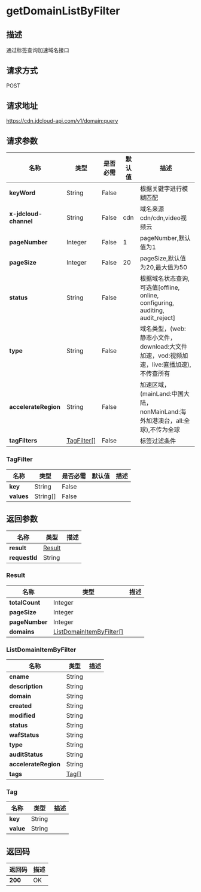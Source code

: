 # getDomainListByFilter


## 描述
通过标签查询加速域名接口

## 请求方式
POST

## 请求地址
https://cdn.jdcloud-api.com/v1/domain:query


## 请求参数
|名称|类型|是否必需|默认值|描述|
|---|---|---|---|---|
|**keyWord**|String|False| |根据关键字进行模糊匹配|
|**x-jdcloud-channel**|String|False|cdn|域名来源cdn/cdn,video视频云|
|**pageNumber**|Integer|False|1|pageNumber,默认值为1|
|**pageSize**|Integer|False|20|pageSize,默认值为20,最大值为50|
|**status**|String|False| |根据域名状态查询, 可选值[offline, online, configuring, auditing, audit_reject]|
|**type**|String|False| |域名类型，(web:静态小文件，download:大文件加速，vod:视频加速，live:直播加速),不传查所有|
|**accelerateRegion**|String|False| |加速区域，(mainLand:中国大陆，nonMainLand:海外加港澳台，all:全球),不传为全球|
|**tagFilters**|[TagFilter[]](#tagfilter)|False| |标签过滤条件|

### <div id="TagFilter">TagFilter</div>
|名称|类型|是否必需|默认值|描述|
|---|---|---|---|---|
|**key**|String|False| | |
|**values**|String[]|False| | |

## 返回参数
|名称|类型|描述|
|---|---|---|
|**result**|[Result](#result)| |
|**requestId**|String| |

### <div id="Result">Result</div>
|名称|类型|描述|
|---|---|---|
|**totalCount**|Integer| |
|**pageSize**|Integer| |
|**pageNumber**|Integer| |
|**domains**|[ListDomainItemByFilter[]](#listdomainitembyfilter)| |
### <div id="ListDomainItemByFilter">ListDomainItemByFilter</div>
|名称|类型|描述|
|---|---|---|
|**cname**|String| |
|**description**|String| |
|**domain**|String| |
|**created**|String| |
|**modified**|String| |
|**status**|String| |
|**wafStatus**|String| |
|**type**|String| |
|**auditStatus**|String| |
|**accelerateRegion**|String| |
|**tags**|[Tag[]](#tag)| |
### <div id="Tag">Tag</div>
|名称|类型|描述|
|---|---|---|
|**key**|String| |
|**value**|String| |

## 返回码
|返回码|描述|
|---|---|
|**200**|OK|
